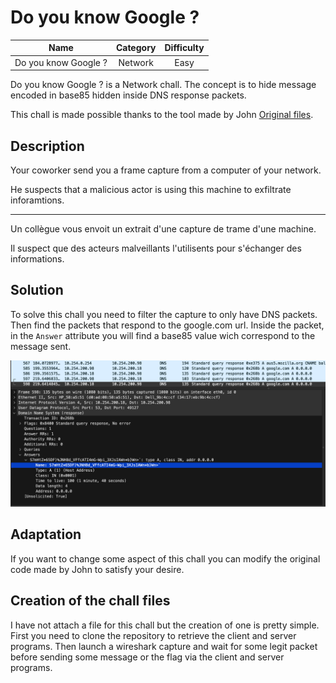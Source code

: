# Do you know Google ?

| Name | Category | Difficulty |
| :---: | :---: | :---: |
| Do you know Google ? | Network | Easy |

Do you know Google ? is a Network chall. The concept is to hide message encoded in base85 hidden inside DNS response packets. 

This chall is made possible thanks to the tool made by John [Original files](https://github.com/EasyAI/DNS_Steganography).

## Description

Your coworker send you a frame capture from a computer of your network.

He suspects that a malicious actor is using this machine to exfiltrate inforamtions.

---

Un collègue vous envoit un extrait d'une capture de trame d'une machine. 

Il suspect que des acteurs malveillants l'utilisents pour s'échanger des informations.

## Solution

To solve this chall you need to filter the capture to only have DNS packets. Then find the packets that respond to the google.com url. Inside the packet, in the `Answer` attribute you will find a base85 value wich correspond to the message sent.

![Illustration of a solv](images/Solv_example..png)

## Adaptation

If you want to change some aspect of this chall you can modify the original code made by John to satisfy your desire.

## Creation of the chall files

I have not attach a file for this chall but the creation of one is pretty simple.
First you need to clone the repository to retrieve the client and server programs.
Then launch a wireshark capture and wait for some legit packet before sending some message or the flag via the client and server programs.
